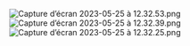 ![Capture d’écran 2023-05-25 à 12.32.53.png](..%2FCapture%20d%E2%80%99%C3%A9cran%202023-05-25%20%C3%A0%2012.32.53.png)
![Capture d’écran 2023-05-25 à 12.32.39.png](..%2FCapture%20d%E2%80%99%C3%A9cran%202023-05-25%20%C3%A0%2012.32.39.png)![Capture d’écran 2023-05-25 à 12.32.25.png](..%2FCapture%20d%E2%80%99%C3%A9cran%202023-05-25%20%C3%A0%2012.32.25.png)